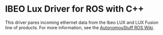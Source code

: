 # IBEO Lux Driver for ROS with C++ #

This driver pares incoming ethernet data from the Ibeo LUX and LUX Fusion line of products.
For more information, see the [AutonomouStuff ROS Wiki](https://autonomoustuff.atlassian.net/wiki/spaces/RW/pages/17772554/Ibeo+LUX+and+LUX+Fusion).
